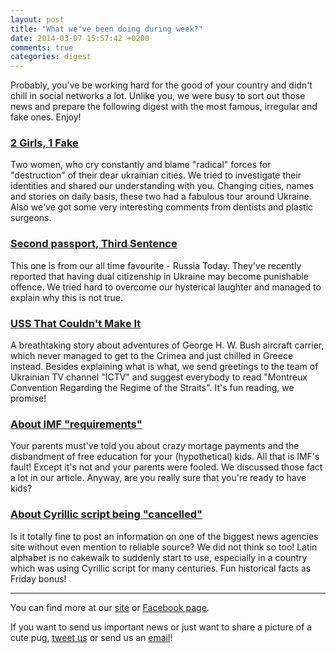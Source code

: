 ```yaml
---
layout: post
title: "What we've been doing during week?"
date: 2014-03-07 15:57:42 +0200
comments: true
categories: digest
---
```


Probably, you've be working hard for the good of your country and didn't chill in social networks a lot. Unlike you, we were busy to sort out those news and prepare the following digest with the most famous, irregular and fake ones. Enjoy!

### [2 Girls, 1 Fake](http://fakecontrol.org/en/blog/2014/03/03/2-girls-1-fake/)
Two women, who cry constantly and blame "radical" forces for "destruction" of their dear ukrainian cities. We tried to investigate their identities and shared our understanding with you. Changing cities, names and stories on daily basis, these two had a fabulous tour around Ukraine. Also we've got some very interesting comments from dentists and plastic surgeons.

### [Second passport, Third Sentence](http://fakecontrol.org/en/blog/2014/03/03/second-passport/)
This one is from our all time favourite - Russia Today. They've recently reported that having dual citizenship in Ukraine may become punishable offence. We tried hard to overcome our hysterical laughter and managed to explain why this is not true.

### [USS That Couldn't Make It](http://fakecontrol.org/en/blog/2014/03/04/george-bush/)
A breathtaking story about adventures of George H. W. Bush aircraft carrier, which never managed to get to the Crimea and just chilled in Greece instead. Besides explaining what is what, we send greetings to the team of Ukrainian TV channel "ICTV" and suggest everybody to read "Montreux Convention Regarding the Regime of the Straits". It's fun reading, we promise!

### [About IMF "requirements"](http://fakecontrol.org/en/blog/2014/03/04/IMF-debunk/)
Your parents must've told you about crazy mortage payments and the disbandment of free education for your (hypothetical) kids. All that is IMF's fault! Except it's not and your parents were fooled. We discussed those fact a lot in our article. Anyway, are you really sure that you're ready to have kids?

### [About Cyrillic script being "cancelled"](http://fakecontrol.org/en/blog/2014/03/06/cyrillic-cancellation/)
Is it totally fine to post an information on one of the biggest news agencies site without even mention to reliable source? We did not think so too! Latin alphabet is no cakewalk to suddenly start to use, especially in a country which was using Cyrillic script for many centuries. Fun historical facts as Friday bonus!

---

You can find more at our [site](http://fakecontrol.org/en/) or [Facebook page](https://www.facebook.com/fakecontrol.org).

If you want to send us important news or just want to share a picture of a cute pug, [tweet us](https://twitter.com/fakecontrol_org) or send us an [email](team@fakecontrol.org)!
